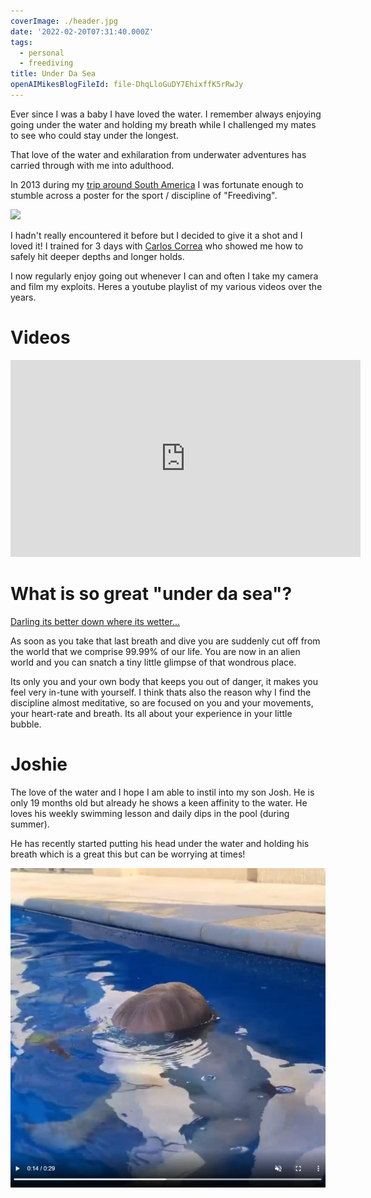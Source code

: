 ```yaml
---
coverImage: ./header.jpg
date: '2022-02-20T07:31:40.000Z'
tags:
  - personal
  - freediving
title: Under Da Sea
openAIMikesBlogFileId: file-DhqLloGuDY7EhixffK5rRwJy
---
```


Ever since I was a baby I have loved the water. I remember always enjoying going under the water and holding my breath while I challenged my mates to see who could stay under the longest.

<!-- more -->

That love of the water and exhilaration from underwater adventures has carried through with me into adulthood.

In 2013 during my [trip around South America](https://mikecann.blog/posts/the-trip-2013-tyrona-to-bucaramanga) I was fortunate enough to stumble across a poster for the sport / discipline of "Freediving".

![](https://mikecann.blog/wp-content/uploads/2013/09/photo-222.jpg)

I hadn't really encountered it before but I decided to give it a shot and I loved it! I trained for 3 days with [Carlos Correa](https://www.instagram.com/clubdelphinus/?hl=en) who showed me how to safely hit deeper depths and longer holds.

I now regularly enjoy going out whenever I can and often I take my camera and film my exploits. Heres a youtube playlist of my various videos over the years.

# Videos

<iframe width="560" height="315" src="https://www.youtube.com/embed/videoseries?list=PLdFGn0KeUCYer1aL7cEzpcDIg51vycrio" title="YouTube video player" frameborder="0" allow="accelerometer; autoplay; clipboard-write; encrypted-media; gyroscope; picture-in-picture" allowfullscreen></iframe>

# What is so great "under da sea"?

[Darling its better down where its wetter...](https://www.youtube.com/watch?v=GC_mV1IpjWA)

As soon as you take that last breath and dive you are suddenly cut off from the world that we comprise 99.99% of our life. You are now in an alien world and you can snatch a tiny little glimpse of that wondrous place.

Its only you and your own body that keeps you out of danger, it makes you feel very in-tune with yourself. I think thats also the reason why I find the discipline almost meditative, so are focused on you and your movements, your heart-rate and breath. Its all about your experience in your little bubble.

# Joshie

The love of the water and I hope I am able to instil into my son Josh. He is only 19 months old but already he shows a keen affinity to the water. He loves his weekly swimming lesson and daily dips in the pool (during summer).

He has recently started putting his head under the water and holding his breath which is a great this but can be worrying at times!

[![](./joshie.jpg)](https://www.instagram.com/p/CZBlK45DVZy/)
